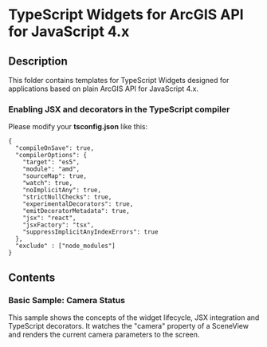 # TypeScript Widgets for ArcGIS API for JavaScript 4.x

## Description
This folder contains templates for TypeScript Widgets designed for applications based on plain ArcGIS API for JavaScript 4.x.

### Enabling JSX and decorators in the TypeScript compiler
Please modify your **tsconfig.json** like this:
```
{
  "compileOnSave": true,
  "compilerOptions": {
    "target": "es5",
    "module": "amd",
    "sourceMap": true,
    "watch": true,
    "noImplicitAny": true,
    "strictNullChecks": true,
    "experimentalDecorators": true,
    "emitDecoratorMetadata": true,
    "jsx": "react",
    "jsxFactory": "tsx",
    "suppressImplicitAnyIndexErrors": true
  },
  "exclude" : ["node_modules"]
}
```

## Contents
### Basic Sample: Camera Status
This sample shows the concepts of the widget lifecycle, JSX integration and TypeScript decorators. It watches the "camera" property of a SceneView and renders the current camera parameters to the screen.
